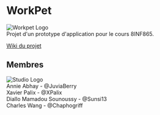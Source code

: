 # WorkPet
![Workpet Logo](https://cdn.discordapp.com/attachments/1065376759404576851/1075477400646860840/wokr-removebg-preview.png|width=100px)  
Projet d'un prototype d'application pour le cours 8INF865.  
  
[Wiki du projet](https://moodle.uqac.ca/mod/wiki/view.php?pageid=6178)  

## Membres
![Studio Logo](https://cdn.discordapp.com/attachments/1065376759404576851/1075045281105707028/wttw-removebg-preview_1.png)  
Annie Abhay - @JuviaBerry  
Xavier Palix - @XPalix  
Diallo Mamadou Sounoussy - @Sunsi13  
Charles Wang - @Chaphogriff  

